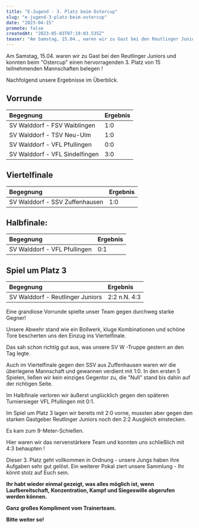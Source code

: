 ```yaml
---
title: "E-Jugend - 3. Platz beim Ostercup"
slug: "e-jugend-3-platz-beim-ostercup"
date: "2023-04-15"
promote: false
createdAt: "2023-05-03T07:19:03.535Z"
teaser: "Am Samstag, 15.04., waren wir zu Gast bei den Reutlinger Juniors."
---
```

Am Samstag, 15.04. waren wir zu Gast bei den Reutlinger Juniors und konnten beim "Ostercup" einen hervorragenden 3. Platz von 15 teilnehmenden Mannschaften belegen !

Nachfolgend unsere Ergebnisse im Überblick.

## Vorrunde

| Begegnung | Ergebnis |
| :--- | :--- |
| SV Walddorf - FSV Waiblingen | 1:0 |
| SV Walddorf - TSV Neu-Ulm | 1:0 |
| SV Walddorf - VFL Pfullingen | 0:0 |
| SV Walddorf - VFL Sindelfingen | 3:0 |

 ## Viertelfinale

| Begegnung | Ergebnis |
| :--- | :--- |
| SV Walddorf - SSV Zuffenhausen |1:0 |

## Halbfinale:

| Begegnung | Ergebnis |
| :--- | :--- |
| SV Walddorf - VFL Pfullingen | 0:1 |

## Spiel um Platz 3

| Begegnung | Ergebnis |
| :--- | :--- |
| SV Walddorf - Reutlinger Juniors | 2:2 n.N. 4:3 |

 Eine grandiose Vorrunde spielte unser Team gegen durchweg starke Gegner!

Unsere Abwehr stand wie ein Bollwerk, kluge Kombinationen und schöne Tore bescherten uns den Einzug ins Viertelfinale.

Das sah schon richtig gut aus, was unsere SV W -Truppe gestern an den Tag legte.

Auch im Viertelfinale gegen den SSV aus Zuffenhausen waren wir die überlegene Mannschaft und gewannen verdient mit 1:0. In den ersten 5 Spielen, ließen wir kein einziges Gegentor zu, die "Null" stand bis dahin auf der richtigen Seite.

 Im Halbfinale verloren wir äußerst unglücklich gegen den späteren Turniersieger VFL Pfullingen mit 0:1. 

Im Spiel um Platz 3 lagen wir bereits mit 2:0 vorne, mussten aber gegen den starken Gastgeber Reutlinger Juniors noch den 2:2 Ausgleich einstecken.

Es kam zum 9-Meter-Schießen.

Hier waren wir das nervenstärkere Team und konnten uns schließlich mit 4:3 behaupten !

Dieser 3. Platz geht vollkommen in Ordnung - unsere Jungs haben ihre Aufgaben sehr gut gelöst. Ein weiterer Pokal ziert unsere Sammlung - Ihr könnt stolz auf Euch sein. 

**Ihr habt wieder einmal gezeigt, was alles möglich ist, wenn Laufbereitschaft, Konzentration, Kampf und Siegeswille abgerufen werden können.**

**Ganz großes Kompliment vom Trainerteam.**

**Bitte weiter so!**

